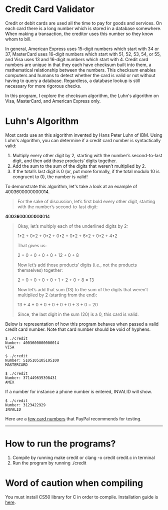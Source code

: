 # Credit Card Validator

Credit or debit cards are used all the time to pay for goods and services. On each card there is a long number which is stored in a database somewhere. When making a transaction, the creditor uses this number so they know whom to bill. 

In general, American Express uses 15-digit numbers which start with 34 or 37, MasterCard uses 16-digit numbers which start with 51, 52, 53, 54, or 55, and Visa uses 13 and 16-digit numbers which start with 4. Credit card numbers are unique in that they each have checksum built into them, a mathematical relationship between the numbers. This checksum enables computers and humans to detect whether the card is valid or not without having to query a database. Regardless, a database lookup is still necessary for more rigorous checks. 

In this program, I explore the checksum algorithm, the Luhn's algorithm on Visa, MasterCard, and American Express only. 

# Luhn's Algorithm

Most cards use an this algorithm invented by Hans Peter Luhn of IBM. Using Luhn's algorithm, you can determine if a credit card number is syntactically valid: 
  
  1. Multiply every other digit by 2, starting with the number’s second-to-last digit, and then add those products’ digits together.
  2. Add the sum to the sum of the digits that weren’t multiplied by 2.
  3. If the total’s last digit is 0 (or, put more formally, if the total modulo 10 is congruent to 0), the number is valid!

To demonstrate this algorithm, let's take a look at an example of 4003600000000014.

  >For the sake of discussion, let’s first bold every other digit, starting with the number’s second-to-last digit:
  >
  **4**0**0**3**6**0**0**0**0**0**0**0**0**0**1**4
  >
  > Okay, let’s multiply each of the underlined digits by 2:
  >
  > 1•2 + 0•2 + 0•2 + 0•2 + 0•2 + 6•2 + 0•2 + 4•2
  >
  > That gives us:
  >
  > 2 + 0 + 0 + 0 + 0 + 12 + 0 + 8
  >
  > Now let’s add those products’ digits (i.e., not the products themselves) together:
  >
  > 2 + 0 + 0 + 0 + 0 + 1 + 2 + 0 + 8 = 13
  >
  >Now let’s add that sum (13) to the sum of the digits that weren’t multiplied by 2 (starting from the end):
  >
  >13 + 4 + 0 + 0 + 0 + 0 + 0 + 3 + 0 = 20
  >
  > Since, the last digit in the sum (20) is a 0, this card is valid. 


Below is representation of how this program behaves when passed a valid credit card number. Note that card number should be void of hyphens. 

```
$ ./credit
Number: 4003600000000014
VISA
```

```
$ ./credit
Number: 5105105105105100
MASTERCARD
```

```
$ ./credit
Number: 371449635398431
AMEX
```

If a number for instance a phone number is entered, INVALID will show. 

```
$ ./credit
Number: 3123422929
INVALID
```

Here are a [few card numbers](https://developer.paypal.com/docs/payflow/payflow-pro/payflow-pro-testing/#credit-card-numbers-for-testing) that PayPal recommends for testing.

***

# How to run the programs?

1. Compile by running make credit or clang -o credit credit.c in terminal
2. Run the program by running ./credit


# Word of caution when compiling

You must install CS50 library for C in order to compile. Installation guide is [here](https://cs50.readthedocs.io/library/c/). 
